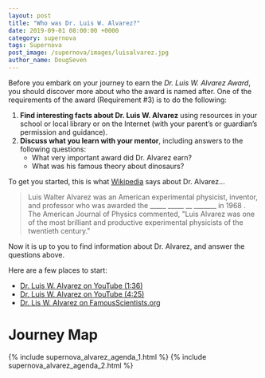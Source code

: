 ```yaml
---
layout: post
title: "Who was Dr. Luis W. Alvarez?"
date: 2019-09-01 08:00:00 +0000
category: supernova
tags: Supernova
post_image: /supernova/images/luisalvarez.jpg
author_name: DougSeven
---
```


<!-- Start Who is Dr. Luis W. Alvarez -->

Before you embark on your journey to earn the *Dr. Luis W. Alvarez Award*, you should discover more about who the award is named after. One of the requirements of the award (Requirement #3) is to do the following:
1. **Find interesting facts about Dr. Luis W. Alvarez** using resources in your school or local library or on the Internet (with your parent’s or guardian’s permission and guidance).
2. **Discuss what you learn with your mentor**, including answers to the following questions:
    * What very important award did Dr. Alvarez earn?
    * What was his famous theory about dinosaurs?
   
To get you started, this is what [Wikipedia](https://en.wikipedia.org/wiki/Luis_Walter_Alvarez) says about Dr. Alvarez...

<blockquote>Luis Walter Alvarez was an American experimental physicist, inventor, and professor who was awarded the _____ _____ __ _______ in 1968 . The American Journal of Physics commented, "Luis Alvarez was one of the most brilliant and productive experimental physicists of the twentieth century."</blockquote>

Now it is up to you to find information about Dr. Alvarez, and answer the questions above.

Here are a few places to start:

* [Dr. Luis W. Alvarez on YouTube (1:36)](https://www.youtube.com/watch?v=ct7Kk0nhOWs)
* [Dr. Luis W. Alvarez on YouTube (4:25)](https://www.youtube.com/watch?v=TvxiV7Pn9xE)
* [Dr. Lis W. Alvarez on FamousScientists.org](https://www.famousscientists.org/luis-alvarez/)


# Journey Map

{% include supernova_alvarez_agenda_1.html %}
{% include supernova_alvarez_agenda_2.html %}
<!-- End Who is Dr. Luis W. Alvarez -->